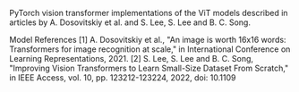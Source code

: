 PyTorch vision transformer implementations of the ViT models described in articles by A. Dosovitskiy et al. and S. Lee, S. Lee and B. C. Song.

Model References
[1] A. Dosovitskiy et al., "An image is worth 16x16 words: Transformers for image recognition at scale," in International Conference on Learning Representations, 2021.
[2] S. Lee, S. Lee and B. C. Song, "Improving Vision Transformers to Learn Small-Size Dataset From Scratch," in IEEE Access, vol. 10, pp. 123212-123224, 2022, doi: 10.1109
